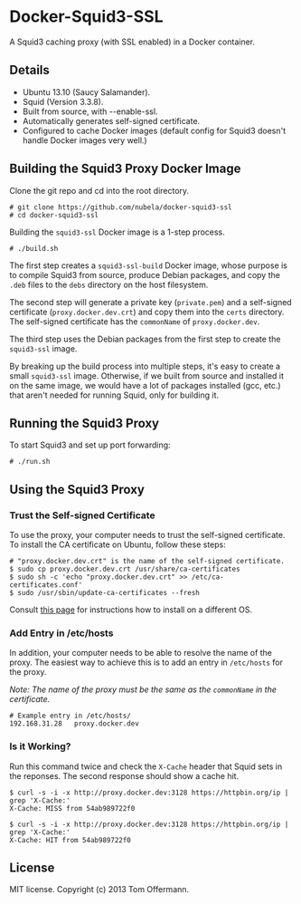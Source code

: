 Docker-Squid3-SSL
=================
A Squid3 caching proxy (with SSL enabled) in a Docker container.


Details
-------
* Ubuntu 13.10 (Saucy Salamander).
* Squid (Version 3.3.8).
* Built from source, with --enable-ssl.
* Automatically generates self-signed certificate.
* Configured to cache Docker images (default config for Squid3 doesn't handle Docker images very well.)


Building the Squid3 Proxy Docker Image
--------------------------------------
Clone the git repo and cd into the root directory.

    # git clone https://github.com/nubela/docker-squid3-ssl
    # cd docker-squid3-ssl

Building the `squid3-ssl` Docker image is a 1-step process.

    # ./build.sh

The first step creates a `squid3-ssl-build` Docker image, whose purpose is to compile Squid3 from source, produce Debian packages, and copy the `.deb` files to the `debs` directory on the host filesystem.

The second step will generate a private key (`private.pem`) and a self-signed certificate (`proxy.docker.dev.crt`) and copy them into the `certs` directory. The self-signed certificate has the `commonName` of `proxy.docker.dev`.

The third step uses the Debian packages from the first step to create the `squid3-ssl` image.

By breaking up the build process into multiple steps, it's easy to create a small `squid3-ssl` image. Otherwise, if we built from source and installed it on the same image, we would have a lot of packages installed (gcc, etc.) that aren't needed for running Squid, only for building it.


Running the Squid3 Proxy
------------------------
To start Squid3 and set up port forwarding:

    # ./run.sh


Using the Squid3 Proxy
----------------------
### Trust the Self-signed Certificate
To use the proxy, your computer needs to trust the self-signed certificate. To install the CA certificate on Ubuntu, follow these steps:

    # "proxy.docker.dev.crt" is the name of the self-signed certificate.
    $ sudo cp proxy.docker.dev.crt /usr/share/ca-certificates
    $ sudo sh -c 'echo "proxy.docker.dev.crt" >> /etc/ca-certificates.conf'
    $ sudo /usr/sbin/update-ca-certificates --fresh

Consult [this page](http://mitmproxy.org/doc/ssl.html) for instructions how to install on a different OS.


### Add Entry in /etc/hosts
In addition, your computer needs to be able to resolve the name of the proxy. The easiest way to achieve this is to add an entry in `/etc/hosts` for the proxy.

*Note: The name of the proxy must be the same as the `commonName` in the certificate.*

    # Example entry in /etc/hosts/
    192.168.31.28   proxy.docker.dev


### Is it Working?
Run this command twice and check the `X-Cache` header that Squid sets in the reponses. The second response should show a cache hit.

    $ curl -s -i -x http://proxy.docker.dev:3128 https://httpbin.org/ip | grep 'X-Cache:'
    X-Cache: MISS from 54ab989722f0

    $ curl -s -i -x http://proxy.docker.dev:3128 https://httpbin.org/ip | grep 'X-Cache:'
    X-Cache: HIT from 54ab989722f0


License
-------
MIT license. Copyright (c) 2013 Tom Offermann.
